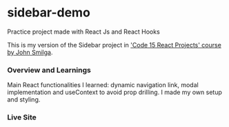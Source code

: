 # sidebar-demo
Practice project made with React Js and React Hooks

This is my version of the Sidebar project in ['Code 15 React Projects' course by John Smilga](https://youtu.be/a_7Z7C_JCyo).

### Overview and Learnings

Main React functionalities I learned: dynamic navigation link, modal implementation and useContext to avoid prop drilling. I made my own setup and styling.

### Live Site
